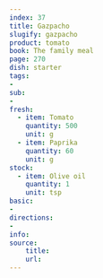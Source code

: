 ```yaml
---
index: 37
title: Gazpacho
slugify: gazpacho
product: tomato
book: The family meal
page: 270
dish: starter
tags:
-
sub:
-
fresh:
  - item: Tomato
    quantity: 500
    unit: g
  - item: Paprika
    quantity: 60
    unit: g
stock:
  - item: Olive oil
    quantity: 1
    unit: tsp
basic:
-
directions:
-
info:
source:
    title:
    url: 
---
```


